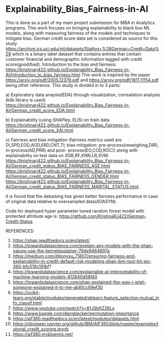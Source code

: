 # Explainability_Bias_Fairness-in-AI
This is done as a part of my main project submission for MBA in Analytics programs.
This work focuses on bringing explainability to black box ML models, along with measuring fairness of the models and techniques to mitigate bias.
German credit score data set is considered as source for this study https://archive.ics.uci.edu/ml/datasets/Statlog+%28German+Credit+Data%29 which is a binary label dataset that contains entries that contain customer financial and demographic information tagged with credit score(good/bad).
Introduction to the bias and fairness:
https://krishnarj422.github.io/Explainability_Bias_Fairness-in-AI/Introduction_to_bias_fairness.html
This work is inspired by the paper https://arxiv.org/pdf/2005.12379.pdf and https://arxiv.org/pdf/1811.11154.pdf being other reference.
This study is divided in to 3 parts:

 a) Exploratory data anaysis(EDA) through visualization, correalation analysis (klib library is used) 
 https://krishnarj422.github.io/Explainability_Bias_Fairness-in-AI/German_credit_score_EDA.html
 
 b) Explainability (using SHAPley, ELI5) on train data
 https://krishnarj422.github.io/Explainability_Bias_Fairness-in-AI/German_credit_score_XAI.html
 
 c) Fairness and bias mitigation (fairness metrics used are DI,SPD,EOD,AOD,ERD,CNT,TI; bias mitigation: pre-process(reweighing,DIR), in-process(AD,PRR) and post-    process(EO,COD,ROC)) along with explainability on test data on XGB,RF,KNN,LR,SVM.
 https://krishnarj422.github.io/Explainability_Bias_Fairness-in-AI/German_credit_status_BIAS_FAIRNESS_AGE.html
 https://krishnarj422.github.io/Explainability_Bias_Fairness-in-AI/German_credit_status_BIAS_FAIRNESS_GENDER.html
 https://krishnarj422.github.io/Explainability_Bias_Fairness-in-AI/German_credit_status_BIAS_FAIRNESS_MARITAL_STATUS.html .
 
 It is found that the debaising has given better fairness performance in case of original data relative to oversampled data(ADASYN).
 
 Code for deployed hyper parameter tuned random forest model with protected attribute age is: https://github.com/KrishnaRJ422/German-Credit-Status
 
REFERENCES:
1. https://shap.readthedocs.io/en/latest/
2. https://towardsdatascience.com/explain-any-models-with-the-shap-values-use-the-kernelexplainer-79de9464897a
3. https://medium.com/@tonyxu_71807/ensuring-fairness-and-explainability-in-credit-default-risk-modeling-shap-ibm-tool-kit-aix-360-bfc519c191bf?
4. https://towardsdatascience.com/explainable-ai-interpretability-of-machine-learning-models-412840d58f40 
5. https://towardsdatascience.com/shap-explained-the-way-i-wish-someone-explained-it-to-me-ab81cc69ef30
6. https://scikit-learn.org/stable/modules/generated/sklearn.feature_selection.mutual_info_classif.html
7. https://www.youtube.com/watch?v=81JSbXZ26Ls
8. https://www.kaggle.com/dansbecker/permutation-importance
9. https://aif360.readthedocs.io/en/latest/modules/datasets.html
10. https://nbviewer.jupyter.org/github/IBM/AIF360/blob/master/examples/tutorial_credit_scoring.ipynb
11. https://aif360.mybluemix.net/
